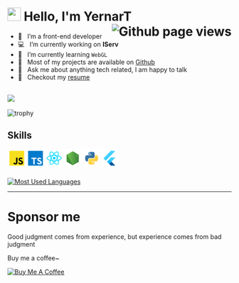<h1>
  <img src="https://media.giphy.com/media/hvRJCLFzcasrR4ia7z/giphy.gif" width="30px" height="30px" /> 
  <span>Hello, I'm YernarT</span>
  <img align="right" src="https://komarev.com/ghpvc/?username=YernarT" alt="Github page views" />
</h1>

- 🚩 &nbsp; I’m a front-end developer
- 💻 &nbsp; I’m currently working on **IServ**
- 🌱 &nbsp; I’m currently learning `WebGL`
- 🔭 &nbsp; Most of my projects are available on [Github](https://github.com/YernarT?tab=repositories)
- 💬 &nbsp; Ask me about anything tech related, I am happy to talk
- 📝 &nbsp; Checkout my [resume](https://yernar-kz.web.app/resume)

<br>

<img src="https://github-readme-stats.vercel.app/api?username=YernarT&count_private=true&show_icons=true&theme=gotham" />

![trophy](https://github-profile-trophy.vercel.app/?username=YernarT&rank=SECRET,SSS,SS,S,AAA,AA,A&margin-w=15&margin-h=15&theme=algolia)

## Skills

<a href="https://developer.mozilla.org/en-US/docs/Web/JavaScript" target="_blank"> <img align="left" alt="JavaScript" height ="42px"  src="./assets/js.svg"> </a>
<a href="https://www.typescriptlang.org/" target="_blank"><img align="left" alt="Typescirpt" height ="42px" src="./assets/ts.svg"></a>
<a href="https://reactjs.org/" target="_blank"> <img align="left" alt="React" height ="42px" src="./assets/react.svg"></a>
<a href="https://nodejs.org" target="_blank"><img align="left" alt="Node.js" height ="42px" src="./assets/node.svg"></a>
<a href="https://www.python.org" target="_blank"><img align="left" alt="Python" height ="42px" src="./assets/python.svg"></a>
<a href="https://flutter.dev/" target="__blank"><img align="left" alt="Flutter" height ="42px" src="./assets/flutter.svg" /></a>

<br>
<br>
<br>

[![Most Used Languages](https://github-readme-stats.vercel.app/api/top-langs/?username=Yernar&layout=pie)](https://yernar-kz.web.app/)

---

# Sponsor me

<p>Good judgment comes from experience, but experience comes from bad judgment</p>
<p>Buy me a coffee~</p>
<a href="https://www.buymeacoffee.com/YernarT" target="_blank" rel="noreferrer nofollow">
  <img src="https://cdn.buymeacoffee.com/buttons/default-red.png" alt="Buy Me A Coffee" height="40" width="170" >
</a>
